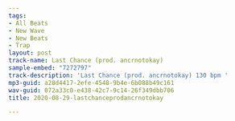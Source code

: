 ```yaml
---
tags:
- All Beats
- New Wave
- New Beats
- Trap
layout: post
track-name: Last Chance (prod. ancrnotokay)
sample-embed: "7272797"
track-description: 'Last Chance (prod. ancrnotokay) 130 bpm '
mp3-guid: a28d4417-2efe-4548-9b4e-6b088b49c161
wav-guid: 072a33c0-e438-42c7-9c14-26f349dbb706
title: 2020-08-29-lastchanceprodancrnotokay

---
```

